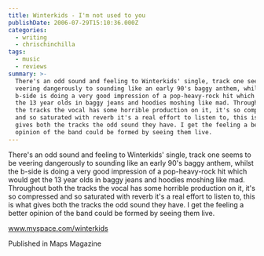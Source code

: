 ```yaml
---
title: Winterkids - I'm not used to you
publishDate: 2006-07-29T15:10:36.000Z
categories:
  - writing
  - chrischinchilla
tags:
  - music
  - reviews
summary: >-
  There's an odd sound and feeling to Winterkids' single, track one seems to be
  veering dangerously to sounding like an early 90's baggy anthem, whilst the
  b-side is doing a very good impression of a pop-heavy-rock hit which would get
  the 13 year olds in baggy jeans and hoodies moshing like mad. Throughout both
  the tracks the vocal has some horrible production on it, it's so compressed
  and so saturated with reverb it's a real effort to listen to, this is what
  gives both the tracks the odd sound they have. I get the feeling a better
  opinion of the band could be formed by seeing them live.
---
```


There's an odd sound and feeling to Winterkids' single, track one seems to be veering dangerously to sounding like an early 90's baggy anthem, whilst the b-side is doing a very good impression of a pop-heavy-rock hit which would get the 13 year olds in baggy jeans and hoodies moshing like mad. Throughout both the tracks the vocal has some horrible production on it, it's so compressed and so saturated with reverb it's a real effort to listen to, this is what gives both the tracks the odd sound they have. I get the feeling a better opinion of the band could be formed by seeing them live.

<a href='https://www.myspace.com/winterkids' target='_blank'>www.myspace.com/winterkids</a>

Published in Maps Magazine
